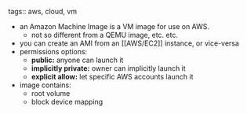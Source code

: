 tags:: aws, cloud, vm

- an Amazon Machine Image is a VM image for use on AWS.
	- not so different from a QEMU image, etc. etc.
- you can create an AMI from an [[AWS/EC2]] instance, or vice-versa
- permissions options:
	- **public:** anyone can launch it
	- **implicitly private:** owner can implicitly launch it
	- **explicit allow:** let specific AWS accounts launch it
- image contains:
	- root volume
	- block device mapping